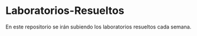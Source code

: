 # Laboratorios-Resueltos

En este repositorio se irán subiendo los laboratorios resueltos cada semana.
